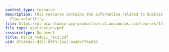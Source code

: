 ```yaml
---
content_type: resource
description: This resource contains the information related to bubbles and capital
  flow volatility.
file: https://ol-ocw-studio-app-production.s3.amazonaws.com/courses/14-454-economic-crises-spring-2011/87c4b3ecd28c0ff324e14a48cf76a83d_MIT14_454S11_rec3.pdf
file_type: application/pdf
resourcetype: Document
title: MIT14_454S11_rec3.pdf
uid: 87c4b3ec-d28c-0ff3-24e1-4a48cf76a83d
---
```

